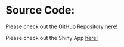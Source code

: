 # Source Code:

Please check out the GitHub Repository [here!](https://github.com/Emosquad/Data-Visualization-Project)

Please check out the Shiny App [here!](https://wuyifan2017.shinyapps.io/Project/)
